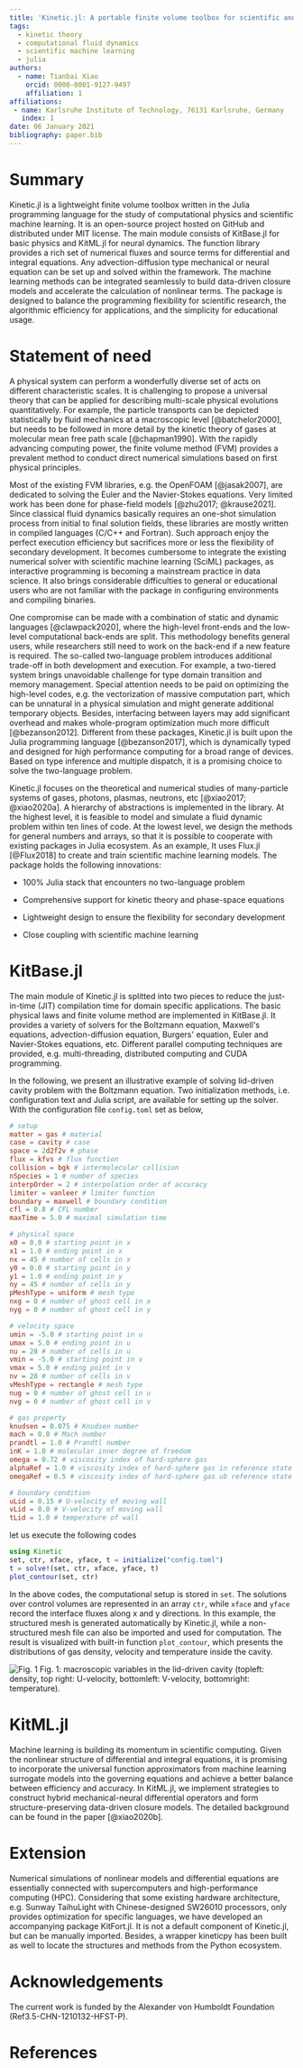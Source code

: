 ```yaml
---
title: 'Kinetic.jl: A portable finite volume toolbox for scientific and neural computing'
tags:
  - kinetic theory
  - computational fluid dynamics
  - scientific machine learning
  - julia
authors:
  - name: Tianbai Xiao
    orcid: 0000-0001-9127-9497
    affiliation: 1
affiliations:
 - name: Karlsruhe Institute of Technology, 76131 Karlsruhe, Germany
   index: 1
date: 06 January 2021
bibliography: paper.bib
---
```


# Summary

Kinetic.jl is a lightweight finite volume toolbox written in the Julia programming language for the study of computational physics and scientific machine learning.
It is an open-source project hosted on GitHub and distributed under MIT license.
The main module consists of KitBase.jl for basic physics and KitML.jl for neural dynamics.
The function library provides a rich set of numerical fluxes and source terms for differential and integral equations.
Any advection-diffusion type mechanical or neural equation can be set up and solved within the framework.
The machine learning methods can be integrated seamlessly to build data-driven closure models and accelerate the calculation of nonlinear terms.
The package is designed to balance the programming flexibility for scientific research, the algorithmic efficiency for applications, and the simplicity for educational usage.

# Statement of need

A physical system can perform a wonderfully diverse set of acts on different characteristic scales.
It is challenging to propose a universal theory that can be applied for describing multi-scale physical evolutions quantitatively.
For example, the particle transports can be depicted statistically by fluid mechanics at a macroscopic level [@batchelor2000], but needs to be followed in more detail by the kinetic theory of gases at molecular mean free path scale [@chapman1990].
With the rapidly advancing computing power, the finite volume method (FVM) provides a prevalent method to conduct direct numerical simulations based on first physical principles.

Most of the existing FVM libraries, e.g. the OpenFOAM [@jasak2007], are dedicated to solving the Euler and the Navier-Stokes equations.
Very limited work has been done for phase-field models [@zhu2017; @krause2021].
Since classical fluid dynamics basically requires an one-shot simulation process from initial to final solution fields, these libraries are mostly written in compiled languages (C/C++ and Fortran).
Such approach enjoy the perfect execution efficiency but sacrifices more or less the flexibility of secondary development.
It becomes cumbersome to integrate the existing numerical solver with scientific machine learning (SciML) packages, as interactive programming is becoming a mainstream practice in data science.
It also brings considerable difficulties to general or educational users who are not familiar with the package in configuring environments and compiling binaries.

One compromise can be made with a combination of static and dynamic languages [@clawpack2020], where the high-level front-ends and the low-level computational back-ends are split.
This methodology benefits general users, while researchers still need to work on the back-end if a new feature is required. 
The so-called two-language problem introduces additional trade-off in both development and execution.
For example, a two-tiered system brings unavoidable challenge for type domain transition and memory management.
Special attention needs to be paid on optimizing the high-level codes, e.g. the vectorization of massive computation part, which can be unnatural in a physical simulation and might generate additional temporary objects. 
Besides, interfacing between layers may add significant overhead and makes whole-program optimization much more difficult [@bezanson2012].
Different from these packages, Kinetic.jl is built upon the Julia programming language [@bezanson2017], which is dynamically typed and designed for high performance computing for a broad range of devices. 
Based on type inference and multiple dispatch, it is a promising choice to solve the two-language problem.

Kinetic.jl focuses on the theoretical and numerical studies of many-particle systems of gases, photons, plasmas, neutrons, etc [@xiao2017; @xiao2020a].
A hierarchy of abstractions is implemented in the library.
At the highest level, it is feasible to model and simulate a fluid dynamic problem within ten lines of code. 
At the lowest level, we design the methods for general numbers and arrays, so that it is possible to cooperate with existing packages in Julia ecosystem.
As an example, It uses Flux.jl [@Flux2018] to create and train scientific machine learning models.
The package holds the following innovations:

- 100% Julia stack that encounters no two-language problem

- Comprehensive support for kinetic theory and phase-space equations

- Lightweight design to ensure the flexibility for secondary development

- Close coupling with scientific machine learning

# KitBase.jl

The main module of Kinetic.jl is splitted into two pieces to reduce the just-in-time (JIT) compilation time for domain specific applications.
The basic physical laws and finite volume method are implemented in KitBase.jl.
It provides a variety of solvers for the Boltzmann equation, Maxwell's equations, advection-diffusion equation, Burgers' equation, Euler and Navier-Stokes equations, etc.
Different parallel computing techniques are provided, e.g. multi-threading, distributed computing and CUDA programming.

In the following, we present an illustrative example of solving lid-driven cavity problem with the Boltzmann equation. 
Two initialization methods, i.e. configuration text and Julia script, are available for setting up the solver.
With the configuration file `config.toml` set as below,
```toml
# setup
matter = gas # material
case = cavity # case
space = 2d2f2v # phase
flux = kfvs # flux function
collision = bgk # intermolecular collision
nSpecies = 1 # number of species
interpOrder = 2 # interpolation order of accuracy
limiter = vanleer # limiter function
boundary = maxwell # boundary condition
cfl = 0.8 # CFL number
maxTime = 5.0 # maximal simulation time

# physical space
x0 = 0.0 # starting point in x
x1 = 1.0 # ending point in x
nx = 45 # number of cells in x
y0 = 0.0 # starting point in y
y1 = 1.0 # ending point in y
ny = 45 # number of cells in y
pMeshType = uniform # mesh type
nxg = 0 # number of ghost cell in x
nyg = 0 # number of ghost cell in y

# velocity space
umin = -5.0 # starting point in u
umax = 5.0 # ending point in u
nu = 28 # number of cells in u
vmin = -5.0 # starting point in v
vmax = 5.0 # ending point in v
nv = 28 # number of cells in v
vMeshType = rectangle # mesh type
nug = 0 # number of ghost cell in u
nvg = 0 # number of ghost cell in v

# gas property
knudsen = 0.075 # Knudsen number
mach = 0.0 # Mach number
prandtl = 1.0 # Prandtl number
inK = 1.0 # molecular inner degree of freedom
omega = 0.72 # viscosity index of hard-sphere gas
alphaRef = 1.0 # viscosity index of hard-sphere gas in reference state
omegaRef = 0.5 # viscosity index of hard-sphere gas ub reference state

# boundary condition
uLid = 0.15 # U-velocity of moving wall
vLid = 0.0 # V-velocity of moving wall
tLid = 1.0 # temperature of wall
```

let us execute the following codes
```julia
using Kinetic
set, ctr, xface, yface, t = initialize("config.toml")
t = solve!(set, ctr, xface, yface, t)
plot_contour(set, ctr)
```

In the above codes, the computational setup is stored in `set`. 
The solutions over control volumes are represented in an array `ctr`, while `xface` and `yface` record the interface fluxes along x and y directions.
In this example, the structured mesh is generated automatically by Kinetic.jl, while a non-structured mesh file can also be imported and used for computation.
The result is visualized with built-in function `plot_contour`, which presents the distributions of gas density, velocity and temperature inside the cavity.

![Fig. 1](cavity.png)
Fig. 1: macroscopic variables in the lid-driven cavity (topleft: density, top right: U-velocity, bottomleft: V-velocity, bottomright: temperature).

# KitML.jl

Machine learning is building its momentum in scientific computing.
Given the nonlinear structure of differential and integral equations, it is promising to incorporate the universal function approximators from machine learning surrogate models into the governing equations and achieve a better balance between efficiency and accuracy.
In KitML.jl, we implement strategies to construct hybrid mechanical-neural differential operators and form structure-preserving data-driven closure models.
The detailed background can be found in the paper [@xiao2020b].

# Extension

Numerical simulations of nonlinear models and differential equations are essentially connected with supercomputers and high-performance computing (HPC). 
Considering that some existing hardware architecture, e.g. Sunway TaihuLight with Chinese-designed SW26010 processors, only provides optimization for specific languages, we have developed an accompanying package KitFort.jl.
It is not a default component of Kinetic.jl, but can be manually imported.
Besides, a wrapper kineticpy has been built as well to locate the structures and methods from the Python ecosystem. 

# Acknowledgements

The current work is funded by the Alexander von Humboldt Foundation (Ref3.5-CHN-1210132-HFST-P).

# References
